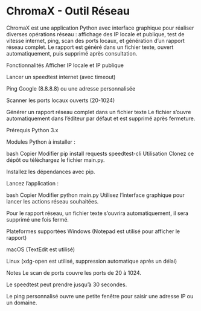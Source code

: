 # ChromaX - Outil Réseau


ChromaX est une application Python avec interface graphique pour réaliser diverses opérations réseau : affichage des IP locale et publique, test de vitesse internet, ping, scan des ports locaux, et génération d’un rapport réseau complet. Le rapport est généré dans un fichier texte, ouvert automatiquement, puis supprimé après consultation.

Fonctionnalités
Afficher IP locale et IP publique

Lancer un speedtest internet (avec timeout)

Ping Google (8.8.8.8) ou une adresse personnalisée

Scanner les ports locaux ouverts (20-1024)

Générer un rapport réseau complet dans un fichier texte
Le fichier s’ouvre automatiquement dans l’éditeur par défaut et est supprimé après fermeture.

Prérequis
Python 3.x

Modules Python à installer :

bash
Copier
Modifier
pip install requests speedtest-cli
Utilisation
Clonez ce dépôt ou téléchargez le fichier main.py.

Installez les dépendances avec pip.

Lancez l’application :

bash
Copier
Modifier
python main.py
Utilisez l’interface graphique pour lancer les actions réseau souhaitées.

Pour le rapport réseau, un fichier texte s’ouvrira automatiquement, il sera supprimé une fois fermé.

Plateformes supportées
Windows (Notepad est utilisé pour afficher le rapport)

macOS (TextEdit est utilisé)

Linux (xdg-open est utilisé, suppression automatique après un délai)

Notes
Le scan de ports couvre les ports de 20 à 1024.

Le speedtest peut prendre jusqu’à 30 secondes.

Le ping personnalisé ouvre une petite fenêtre pour saisir une adresse IP ou un domaine.
